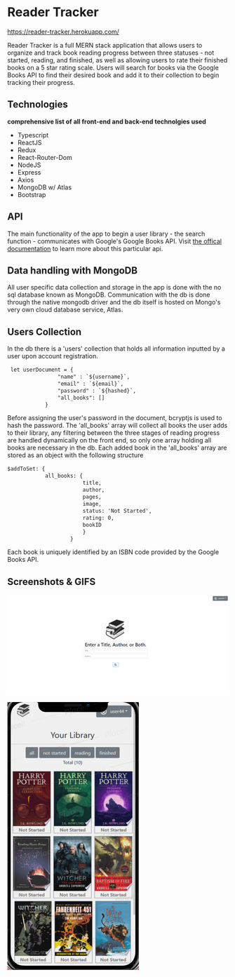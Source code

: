 # Reader Tracker

https://reader-tracker.herokuapp.com/

Reader Tracker is a full MERN stack application that allows users to organize and track book reading progress between three statuses - not started, reading, and finished, as well as allowing users to rate their finished books on a 5 star rating scale. Users will search for books via the Google Books API to find their desired book and add it to their collection to begin tracking their progress.

## Technologies

**comprehensive list of all front-end and back-end technolgies used**

- Typescript
- ReactJS
- Redux
- React-Router-Dom
- NodeJS
- Express
- Axios
- MongoDB w/ Atlas
- Bootstrap

## API

The main functionality of the app to begin a user library - the search function - communicates with Google's Google Books API. Visit [the offical documentation](https://developers.google.com/books/docs/overview) to learn more about this particular api.

## Data handling with MongoDB

All user specific data collection and storage in the app is done with the no sql database known as MongoDB. Communication with the db is done through the native mongodb driver and the db itself is hosted on Mongo's very own cloud database service, Atlas.

## Users Collection

In the db there is a 'users' collection that holds all information inputted by a user upon account registration.

```
 let userDocument = {
                "name" : `${username}`,
                "email" : `${email}`,
                "password" : `${hashed}`,
                "all_books": []
            }
```

Before assigning the user's password in the document, bcryptjs is used to hash the password. The 'all_books' array will collect all books the user adds to their library, any filtering between the three stages of reading progress are handled dynamically on the front end, so only one array holding all books are necessary in the db. Each added book in the 'all_books' array are stored as an object with the following structure

```
$addToSet: {
            all_books: {
                        title,
                        author,
                        pages,
                        image,
                        status: 'Not Started',
                        rating: 0,
                        bookID
                        }
                    }
```

Each book is uniquely identified by an ISBN code provided by the Google Books API.

## Screenshots & GIFS

![GettingStarted](./demoImages/Animation1.gif)

<!-- ![GettingStarted](./demoImages/Animation2.gif) -->

![GettingStarted](./demoImages/mobileSS1.png)
